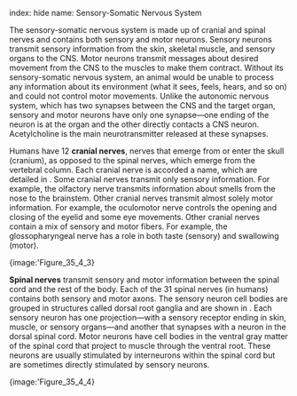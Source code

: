index: hide
name: Sensory-Somatic Nervous System

The sensory-somatic nervous system is made up of cranial and spinal nerves and contains both sensory and motor neurons. Sensory neurons transmit sensory information from the skin, skeletal muscle, and sensory organs to the CNS. Motor neurons transmit messages about desired movement from the CNS to the muscles to make them contract. Without its sensory-somatic nervous system, an animal would be unable to process any information about its environment (what it sees, feels, hears, and so on) and could not control motor movements. Unlike the autonomic nervous system, which has two synapses between the CNS and the target organ, sensory and motor neurons have only one synapse—one ending of the neuron is at the organ and the other directly contacts a CNS neuron. Acetylcholine is the main neurotransmitter released at these synapses.

Humans have 12  **cranial nerves**, nerves that emerge from or enter the skull (cranium), as opposed to the spinal nerves, which emerge from the vertebral column. Each cranial nerve is accorded a name, which are detailed in . Some cranial nerves transmit only sensory information. For example, the olfactory nerve transmits information about smells from the nose to the brainstem. Other cranial nerves transmit almost solely motor information. For example, the oculomotor nerve controls the opening and closing of the eyelid and some eye movements. Other cranial nerves contain a mix of sensory and motor fibers. For example, the glossopharyngeal nerve has a role in both taste (sensory) and swallowing (motor).


{image:'Figure_35_4_3}
        

 **Spinal nerves** transmit sensory and motor information between the spinal cord and the rest of the body. Each of the 31 spinal nerves (in humans) contains both sensory and motor axons. The sensory neuron cell bodies are grouped in structures called dorsal root ganglia and are shown in . Each sensory neuron has one projection—with a sensory receptor ending in skin, muscle, or sensory organs—and another that synapses with a neuron in the dorsal spinal cord. Motor neurons have cell bodies in the ventral gray matter of the spinal cord that project to muscle through the ventral root. These neurons are usually stimulated by interneurons within the spinal cord but are sometimes directly stimulated by sensory neurons.


{image:'Figure_35_4_4}
        
